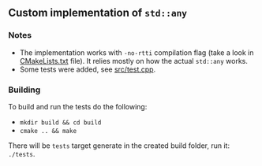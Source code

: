 ## Custom implementation of `std::any`

### Notes

- The implementation works with `-no-rtti` compilation flag (take a look in [CMakeLists.txt](./CMakeLists.txt) file). It relies mostly on how the actual `std::any` works.
- Some tests were added, see [src/test.cpp](./src/test.cpp).

### Building
To build and run the tests do the following:

- `mkdir build && cd build`
- `cmake .. && make`

There will be `tests` target generate in the created build folder, run it: `./tests`.

